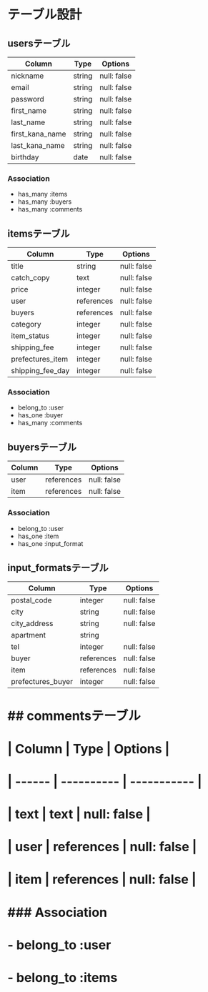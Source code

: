 # テーブル設計
## usersテーブル

| Column          | Type       | Options     |
| --------------- | ---------- | ----------- |
| nickname        | string     | null: false |
| email           | string     | null: false |
| password        | string     | null: false |
| first_name      | string     | null: false |
| last_name       | string     | null: false |
| first_kana_name | string     | null: false |
| last_kana_name  | string     | null: false |
| birthday        | date       | null: false |

### Association

- has_many :items
- has_many :buyers
- has_many :comments


## itemsテーブル

| Column           | Type       | Options     |
| ---------------- | ---------- | ----------- |
| title            | string     | null: false |
| catch_copy       | text       | null: false |
| price            | integer    | null: false |
| user             | references | null: false |
| buyers           | references | null: false |
| category         | integer    | null: false |
| item_status      | integer    | null: false |
| shipping_fee     | integer    | null: false |
| prefectures_item | integer    | null: false |
| shipping_fee_day | integer    | null: false |

### Association

- belong_to :user
- has_one :buyer
- has_many :comments

## buyersテーブル

| Column | Type       | Options     |
| ------ | ---------- | ----------- |
| user   | references | null: false |
| item   | references | null: false |

### Association

- belong_to :user
- has_one :item
- has_one :input_format

## input_formatsテーブル

| Column            | Type       | Options     |
| ----------------- | ---------- | ----------- |
| postal_code       | integer    | null: false |
| city              | string     | null: false |
| city_address      | string     | null: false |
| apartment         | string     |             |
| tel               | integer    | null: false |
| buyer             | references | null: false |
| item              | references | null: false |
| prefectures_buyer | integer    | null: false |

# ## commentsテーブル

# | Column | Type       | Options     |
# | ------ | ---------- | ----------- |
# | text   | text       | null: false |
# | user   | references | null: false |
# | item   | references | null: false |

# ### Association

# - belong_to :user
# - belong_to :items